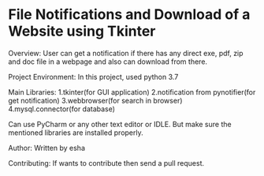 # File Notifications and Download of a Website using Tkinter

Overview: User can get a notification if there has any direct exe, pdf, zip and doc file in a webpage and also can download from there.

Project Environment: In this project, used python 3.7

Main Libraries: 1.tkinter(for GUI application)  2.notification from pynotifier(for get notification)  3.webbrowser(for search in browser)  4.mysql.connector(for database)

Can use PyCharm or any other text editor or IDLE. But make sure the mentioned libraries are installed properly.

Author: Written by esha

Contributing: If wants to contribute then send a pull request.

